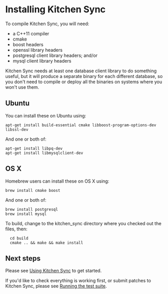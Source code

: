 Installing Kitchen Sync
=======================

To compile Kitchen Sync, you will need:
* a C++11 compiler
* cmake
* boost headers
* openssl library headers
* postgresql client library headers; and/or
* mysql client library headers

Kitchen Sync needs at least one database client library to do something useful, but it will produce a separate binary for each different database, so you don't need to compile or deploy all the binaries on systems where you won't use them.

Ubuntu
------

You can install these on Ubuntu using:
```
apt-get install build-essential cmake libboost-program-options-dev libssl-dev
```

And one or both of:
```
apt-get install libpq-dev
apt-get install libmysqlclient-dev
```

OS X
----

Homebrew users can install these on OS X using:
```
brew install cmake boost
```

And one or both of:
```
brew install postgresql
brew install mysql
```

To build, change to the kitchen_sync directory where you checked out the files, then:
```
  cd build
  cmake .. && make && make install
```

Next steps
----------

Please see [Using Kitchen Sync](USAGE.md) to get started.

If you'd like to check everything is working first, or submit patches to Kitchen Sync, please see [Running the test suite](TESTS.md).
